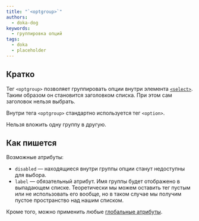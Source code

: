 ```yaml
---
title: "`<optgroup>`"
authors:
  - doka-dog
keywords:
  - группировка опций
tags:
  - doka
  - placeholder
---
```


## Кратко

Тег `<optgroup>` позволяет группировать опции внутри элемента [`<select>`](/html/select/). Таким образом он становится заголовком списка. При этом сам заголовок нельзя выбрать.

Внутри тега `<optgroup>` стандартно используется тег `<option>`.

Нельзя вложить одну группу в другую.

## Как пишется

Возможные атрибуты:

- `disabled` — находящиеся внутри группы опции станут недоступны для выбора.
- `label` — обязательный атрибут. Имя группы будет отображено в выпадающем списке. Теоретически мы можем оставить тег пустым или не использовать его вообще, но в таком случае мы получим пустое пространство над нашим списком.

Кроме того, можно применить любые [глобальные атрибуты](/html/global-attrs/).
